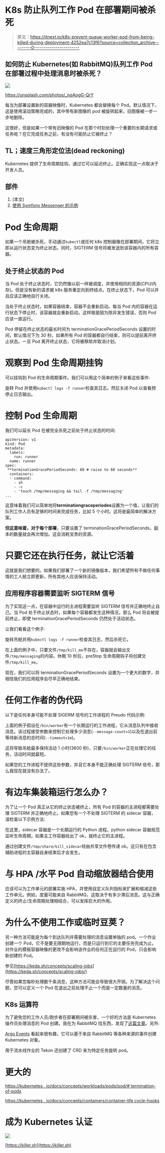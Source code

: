 # K8s 防止队列工作 Pod 在部署期间被杀死

> 原文：<https://itnext.io/k8s-prevent-queue-worker-pod-from-being-killed-during-deployment-4252ea7c13f6?source=collection_archive---------0----------------------->

## 如何防止 Kubernetes(如 RabbitMQ)队列工作 Pod 在部署过程中处理消息时被杀死？

![](img/2dffdf6178047d875d378ae79dd0d4ac.png)

https://unsplash.com/photos/_nqApgG-QrY

每当为部署设置新的容器映像时，Kubernetes 都会替换每个 Pod。默认情况下，这是使用滚动策略完成的，其中带有新图像的 pod 被旋转起来，旧图像被一步一步地删除。

这很好，但是如果一个带有旧映像的 Pod 在那个时刻处理一个重要的长期请求或任务呢？在它完成任务之前，有没有可能防止它被终止？

## TL；速度三角形定位法(dead reckoning)

Kubernetes 提供了生命周期挂钩，通过它可以延迟终止。正确实现这一点取决于开发人员。

## 部件

1.  (本文)
2.  [使用 Symfony Messenger 的示例](https://medium.com/@wuestkamp/symfony-messenger-worker-on-kubernetes-77f75725b5ed?sk=c0a38e15d6cca86ffdec1496c075bacc)

# Pod 生命周期

如果一个吊舱被杀死，手动通过`kubectl`或任何 k8s 控制器像在部署期间，它将立即从运行状态变为终止状态。同时，SIGTERM 信号将被发送到该容器内的所有容器。

## 处于终止状态的 Pod

当 Pod 处于终止状态时，它仍然像以前一样被调度，并使用相同的资源(CPU/内存)。但是没有新的请求被 k8s 服务重定向到终结点。在终止状态下，Pod 可以并且应该正确地自行关闭。

当处于终止状态时，如果容器结束，容器不会重新启动。每当 Pod 内的容器在运行状态下停止时，该容器就会重新启动。这样做是因为除非发生错误，否则 Pod 应该一直运行。

Pod 停留在终止状态的最长时间为 terminationGracePeriodSeconds 设置的时间，默认情况下为 30 秒。如果所有 Pod 的容器都自行结束，则可以提前离开终止状态。一旦 Pod 离开终止状态，它将被移除并取消计划。

# 观察到 Pod 生命周期挂钩

可以挂钩到 Pod 的生命周期事件。我们可以用这个简单的例子来看这些事件:

旋转 Pod 并使用`kubectl logs -f runner`检查其日志。然后关闭 Pod 以查看预停止日志输出。

# 控制 Pod 生命周期

我们可以延长 Pod 在被完全杀死之前处于终止状态的时间:

```
apiVersion: v1
kind: Pod
metadata:
  labels:
    run: runner
  name: runner
spec:
 **terminationGracePeriodSeconds: 60 # raise to 60 seconds**
  containers:
  - command:
    - sh
    - -c
    - 'touch /tmp/messaging && tail -f /tmp/messaging'
...
```

这意味着我们可以简单地将**terminationgraceperiodes**设置为一个值，让我们的队列工作人员有足够的时间来完成任务，比如 5 个小时。这将是最简单的解决方案。

**但这意味着，对于每个部署**，只要设置了 terminationGracePeriodSeconds，副本的数量就会再次增加。这会消耗宝贵的资源。

# 只要它还在执行任务，就让它活着

这就是我们想要的。如果我们部署了一个新的镜像版本，我们希望所有不做任何事情的工人舱立即更新，所有其他人应该保持活动。

## 应用程序容器需要监听 SIGTERM 信号

为了实现这一点，在容器中运行的主进程需要监听 SIGTERM 信号并正确地终止自己。当 Pod 处于终止状态时，如果每个容器都发生这种情况，那么 Pod 将会被提前终止，即使 terminationGracePeriodSeconds 仍然处于活动状态。

让我们看看这个例子:

旋转吊舱并用`kubectl logs -f runner`检查其日志，然后杀死它。

在上面的例子中，只要文件`/tmp/kill_me`不存在，容器就会输出文件`/tmp/messaging`的内容。休眠 10 秒后，preStop 生命周期钩子将创建文件`/tmp/kill_me`。

现在，我们可以将 terminationGracePeriodSeconds 设置为一个更大的数字，并相信我们的应用程序会尽早正确地结束。

# 任何工作者的伪代码

以下是任何本身可能不处理 SIGERM 信号的工作进程的 Preudo 代码示例:

上面的例子假设在`/bin/worker`有一个长期运行的工作进程，它从消息队列中接收消息。该过程接受参数来控制它处理多少消息(`--message-count=1`)以及在退出前等待新消息的总时间(`--timeout=1m`)。

这将导致吊舱最多保持活动 1 小时(3600 秒)，只要`/bin/worker`正在处理它的任务，活动时间就最短。

如果您的工作进程不提供这些参数，并且它本身不能正确处理 SIGTERM 信号，那么我现在就没有办法了。

# 有边车集装箱运行怎么办？

为了让一个 Pod 真正从它的终止状态被终止，所有 Pod 的容器的主进程都需要处理 SIGTERM 并正确地终止。如果您有一个不处理 SIGTERM 的 sidecar 容器，请检查以下示例方法:

在这里，sidecar 容器是一个长期运行的 Python 进程。python sidecar 容器规范监听生命周期，如果主工作容器给出了 ok，就终止它的主进程。

通过创建文件`/tmp/share/kill_sidecar`经由共享文件卷传递 ok。这只有在包含辅助进程的主容器自身结束后才会发生。

# 与 HPA /水平 Pod 自动缩放器结合使用

应该可以为工作单元的部署实施 HPA，并使用自定义队列指标来扩展和缩减这些工作单元。例如，度量可能来自 RabbitMQ，这取决于有多少滞后消息。这与正确定义的终止/生命周期处理相结合，可以发挥巨大的作用。

# 为什么不使用工作或临时豆荚？

另一种方法可能是为每个到达队列并需要处理的消息设置单独的 pod。一个作业创建一个 Pod，它不是要无限期地运行，而是只运行到它的主要任务完成为止。对作业的模板容器映像的更改不会影响该作业的任何正在运行的 Pod，只会影响新创建的 Pod。

参见[https://keda.sh/concepts/scaling-jobs](https://keda.sh/concepts/scaling-jobs/)

尽管如果您每秒处理数千条消息，这种方法可能会导致很大开销。为了解决这个问题，您可以定义一个 Pod 在退出之前处理不止一个而是一定数量的消息。

## K8s 运算符

为了避免您的工作人员/跑步者在部署期间被杀害，一个好的方法是 Kubernetes 操作员处理消息的 Pod 创建。我在为 RabbitMQ 找东西，发现了[这篇文章](/kubernetes-workers-autoscaling-based-on-rabbitmq-queue-size-cb0803193cdf)。另外:

[Argo Events](https://github.com/argoproj/argo-events) 看起来很有趣，它可以基于来自 RabbitMQ 等各种来源的事件创建 Kubernetes 对象。

用于流水线作业的 Tekon 还创建了 CRD 来为特定任务旋转 pod。

# 更大的

[https://kubernetes . io/docs/concepts/workloads/pods/pod/# termination-of-pods](https://kubernetes.io/docs/concepts/workloads/pods/pod/#termination-of-pods)

[https://kubernetes . io/docs/concepts/containers/container-life cycle-hooks](https://kubernetes.io/docs/concepts/containers/container-lifecycle-hooks/)

# 成为 Kubernetes 认证

[![](img/cf3901a56841fcb55f9e4e17b9f07672.png)](https://killer.sh)

[https://killer.sh](https://killer.sh)